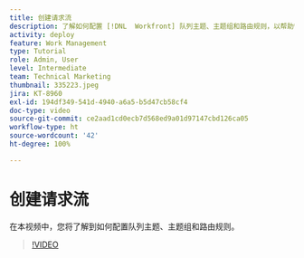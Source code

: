 ```yaml
---
title: 创建请求流
description: 了解如何配置 [!DNL  Workfront] 队列主题、主题组和路由规则，以帮助管理请求和工作量。
activity: deploy
feature: Work Management
type: Tutorial
role: Admin, User
level: Intermediate
team: Technical Marketing
thumbnail: 335223.jpeg
jira: KT-8960
exl-id: 194df349-541d-4940-a6a5-b5d47cb58cf4
doc-type: video
source-git-commit: ce2aad1cd0ecb7d568ed9a01d97147cbd126ca05
workflow-type: ht
source-wordcount: '42'
ht-degree: 100%

---
```


# 创建请求流

在本视频中，您将了解到如何配置队列主题、主题组和路由规则。

>[!VIDEO](https://video.tv.adobe.com/v/335223/?quality=12&learn=on)




